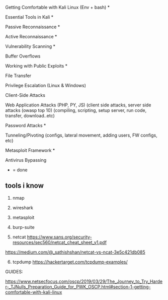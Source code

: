 Getting Comfortable with Kali Linux (Env + bash)  *

Essential Tools in Kali *

Passive Reconnaissance * 

Active Reconnaissance  *

Vulnerability Scanning  * 

Buffer Overflows

Working with Public Exploits * 

File Transfer

Privilege Escalation (Linux & Windows)

Client-Side Attacks

Web Application Attacks (PHP, PY, JS) (client side attacks, server side attacks (owasp top 10) 
    (compiling, scripting, setup server, run code, transfer, download..etc) 
    
Password Attacks *

Tunneling/Pivoting (configs, lateral movement, adding users, FW configs, etc) 

Metasploit Framework * 

Antivirus Bypassing
    

* = done 

## tools i know 

1. nmap 
2. wireshark 
3. metasploit 
4. burp-suite 



5. netcat
https://www.sans.org/security-resources/sec560/netcat_cheat_sheet_v1.pdf 

https://medium.com/@_sathishshan/netcat-vs-ncat-3e5c421db085


6. tcpdump 
https://hackertarget.com/tcpdump-examples/ 



GUIDES:


https://www.netsecfocus.com/oscp/2019/03/29/The_Journey_to_Try_Harder-_TJNulls_Preparation_Guide_for_PWK_OSCP.html#section-1-getting-comfortable-with-kali-linux 
